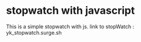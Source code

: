 # stopwatch with javascript
 This is a simple stopwatch with js.
 link to stopWatch : yk_stopwatch.surge.sh
 
